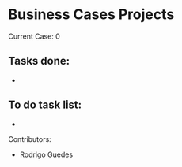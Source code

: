 # Business Cases Projects
 

Current Case: 0



Tasks done:
-
-

To do task list:
-
-

Contributors:

- Rodrigo Guedes

